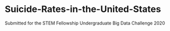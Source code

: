 # Suicide-Rates-in-the-United-States
Submitted for the STEM Fellowship Undergraduate Big Data Challenge 2020
